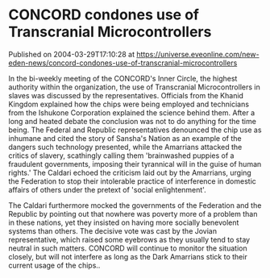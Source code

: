 # CONCORD condones use of Transcranial Microcontrollers
Published on 2004-03-29T17:10:28 at https://universe.eveonline.com/new-eden-news/concord-condones-use-of-transcranial-microcontrollers

In the bi-weekly meeting of the CONCORD's Inner Circle, the highest authority within the organization, the use of Transcranial Microcontrollers in slaves was discussed by the representatives. Officials from the Khanid Kingdom explained how the chips were being employed and technicians from the Ishukone Corporation explained the science behind them. After a long and heated debate the conclusion was not to do anything for the time being. The Federal and Republic representatives denounced the chip use as inhumane and cited the story of Sansha's Nation as an example of the dangers such technology presented, while the Amarrians attacked the critics of slavery, scathingly calling them 'brainwashed puppies of a fraudulent governments, imposing their tyrannical will in the guise of human rights.' The Caldari echoed the criticism laid out by the Amarrians, urging the Federation to stop their intolerable practice of interference in domestic affairs of others under the pretext of 'social enlightenment'.  
  
The Caldari furthermore mocked the governments of the Federation and the Republic by pointing out that nowhere was poverty more of a problem than in these nations, yet they insisted on having more socially benevolent systems than others. The decisive vote was cast by the Jovian representative, which raised some eyebrows as they usually tend to stay neutral in such matters. CONCORD will continue to monitor the situation closely, but will not interfere as long as the Dark Amarrians stick to their current usage of the chips..
